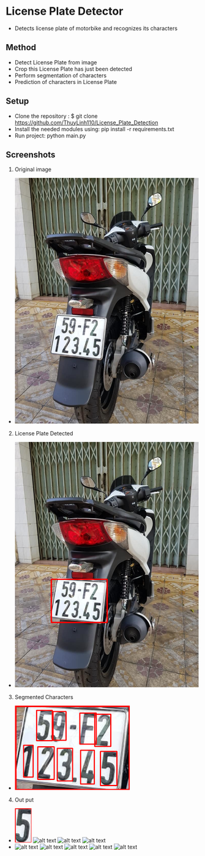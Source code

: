 # License Plate Detector
- Detects license plate of motorbike and recognizes its characters

## Method
- Detect License Plate from image
- Crop this License Plate has just been detected
- Perform segmentation of characters
- Prediction of characters in License Plate

## Setup
- Clone the repository :
  $ git clone https://github.com/ThuyLinh110/License_Plate_Detection
- Install the needed modules using:  pip install -r requirements.txt
- Run project: python main.py

## Screenshots
 1. Original image
  - ![alt text](https://github.com/ThuyLinh110/License_Plate_Detection/blob/master/image/image4.jpg)
 2. License Plate Detected
  - ![alt text](https://github.com/ThuyLinh110/License_Plate_Detection/blob/master/out_put/New_img.png)
 3. Segmented Characters
  - ![alt text](https://github.com/ThuyLinh110/License_Plate_Detection/blob/master/out_put/crop.png)
 4. Out put
  - ![alt text](https://github.com/ThuyLinh110/License_Plate_Detection/blob/master/out_put/ROI_0.png)
    ![alt text](https://github.com/ThuyLinh110/License_Plate_Detection/blob/master/ROI_1.png)
    ![alt text](https://github.com/ThuyLinh110/License_Plate_Detection/blob/master/ROI_7.png)
    ![alt text](https://github.com/ThuyLinh110/License_Plate_Detection/blob/master/ROI_3.png)
  -
    ![alt text](https://github.com/ThuyLinh110/License_Plate_Detection/blob/master/ROI_8.png)
    ![alt text](https://github.com/ThuyLinh110/License_Plate_Detection/blob/master/ROI_6.png)
    ![alt text](https://github.com/ThuyLinh110/License_Plate_Detection/blob/master/ROI_2.png)
    ![alt text](https://github.com/ThuyLinh110/License_Plate_Detection/blob/master/ROI_5.png)
    ![alt text](https://github.com/ThuyLinh110/License_Plate_Detection/blob/master/ROI_4.png)
